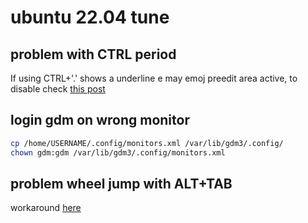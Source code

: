 # ubuntu 22.04 tune

## problem with CTRL period

If using CTRL+'.' shows a underline e may emoj preedit area active, to disable check [this post](https://superuser.com/a/1687344/1176360)

## login gdm on wrong monitor

```sh
cp /home/USERNAME/.config/monitors.xml /var/lib/gdm3/.config/
chown gdm:gdm /var/lib/gdm3/.config/monitors.xml
```

## problem wheel jump with ALT+TAB

workaround [here](https://github.com/microsoft/vscode/issues/28795#issuecomment-1172222646)

